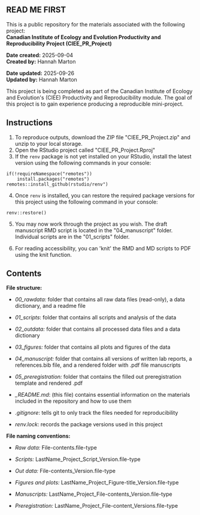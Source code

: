 ## **READ ME FIRST**

This is a public repository for the materials associated with the following project:\
**Canadian Institute of Ecology and Evolution Productivity and Reproducibility Project (CIEE_PR_Project)**

**Date created:** 2025-09-04\
**Created by:** Hannah Marton

**Date updated:** 2025-09-26\
**Updated by:** Hannah Marton

This project is being completed as part of the Canadian Institute of Ecology and Evolution's (CIEE) Productivity and Reproducibility module. The goal of this project is to gain experience producing a reproducible mini-project.

## **Instructions**

1.  To reproduce outputs, download the ZIP file "CIEE_PR_Project.zip" and unzip to your local storage.
2.  Open the RStudio project called "CIEE_PR_Project.Rproj"
3.  If the `renv` package is not yet installed on your RStudio, install the latest version using the following commands in your console:

```         
if(!requireNamespace("remotes"))
    install.packages("remotes")
remotes::install_github(rstudio/renv")
```

4.  Once `renv` is installed, you can restore the required package versions for this project using the following command in your console:

```         
renv::restore()
```

5.  You may now work through the project as you wish. The draft manuscript RMD script is located in the "04_manuscript" folder. Individual scripts are in the "01_scripts" folder.

6.  For reading accessibility, you can 'knit' the RMD and MD scripts to PDF using the knit function.

## **Contents**

**File structure:**

-   *00_rawdata:* folder that contains all raw data files (read-only), a data dictionary, and a readme file

-   *01_scripts*: folder that contains all scripts and analysis of the data

-   *02_outdata:* folder that contains all processed data files and a data dictionary

-   *03_figures:* folder that contains all plots and figures of the data

-   *04_manuscript:* folder that contains all versions of written lab reports, a references.bib file, and a rendered folder with .pdf file manuscripts

-   *05_preregistration:* folder that contains the filled out preregistration template and rendered .pdf

-   *\_README.md*: (this file) contains essential information on the materials included in the repository and how to use them

-   *.gitignore*: tells git to only track the files needed for reproducibility

-   *renv.lock*: records the package versions used in this project

**File naming conventions:**

-   *Raw data:* File-contents.file-type

-   *Scripts:* LastName_Project_Script_Version.file-type

-   *Out data:* File-contents_Version.file-type

-   *Figures and plots:* LastName_Project_Figure-title_Version.file-type

-   *Manuscripts:* LastName_Project_File-contents_Version.file-type

-   *Preregistration:* LastName_Project_File-content_Versions.file-type
